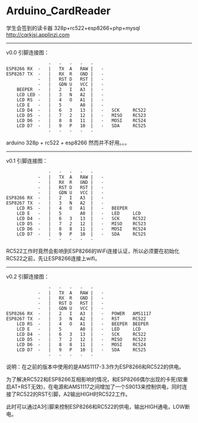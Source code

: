 # Arduino_CardReader

学生会签到的读卡器
328p+rc522+esp8266+php+mysql
http://cqrkjsj.applinzi.com

******************
v0.0
引脚连接图：

					-	-	-	-	-			
	ESP8266	RX	-	|	TX	A	RAW	|	-		
	ESP8267	TX	-	|	RX	R	GND	|	-		
				-	|	RST	D	RST	|	-		
				-	|	GDN	U	VCC	|	-		
		BEEPER	-	|	2	I	A3	|	-		
		LCD	LED	-	|	3	N	A2	|	-		
		LCD	RS	-	|	4	O	A1	|	-		
		LCD	E	-	|	5	 	A0	|	-			
		LCD	D4	-	|	6	3	13	|	-	SCK		RC522
		LCD	D5	-	|	7	2	12	|	-	MISO	RC523
		LCD	D6	-	|	8	8	11	|	-	MOSI	RC524
		LCD	D7	-	|	9	P	10	|	-	SDA		RC525
					-	-	-	-	-			
arduino 328p + rc522 + esp8266
然而并不好用。。。

******************
v0.1
引脚连接图：

					-	-	-	-	-			
				-	|	TX	A	RAW	|	-		
				-	|	RX	R	GND	|	-		
				-	|	RST	D	RST	|	-		
				-	|	GDN	U	VCC	|	-		
	ESP8266	RX	-	|	2	I	A3	|	-		
	ESP8267	TX	-	|	3	N	A2	|	-		
		LCD	RS	-	|	4	O	A1	|	-	BEEPER	
		LCD	E	-	|	5	 	A0	|	-	LED		LCD
		LCD	D4	-	|	6	3	13	|	-	SCK		RC522
		LCD	D5	-	|	7	2	12	|	-	MISO	RC523
		LCD	D6	-	|	8	8	11	|	-	MOSI	RC524
		LCD	D7	-	|	9	P	10	|	-	SDA		RC525
					-	-	-	-	-			
RC522工作时竟然会影响到ESP8266的WiFi连接认证，所以必须要在初始化RC522之前，先让ESP8266连接上wifi。

******************
v0.2
引脚连接图：

					-	-	-	-	-			
				-	|	TX	A	RAW	|	-		
				-	|	RX	R	GND	|	-		
				-	|	RST	D	RST	|	-		
				-	|	GDN	U	VCC	|	-		
	ESP8266	RX	-	|	2	I	A3	|	-	POWER	AMS1117	
	ESP8267	TX	-	|	3	N	A2	|	-	RST		RC522	
		LCD	RS	-	|	4	O	A1	|	-	BEEPER	BEEPER
		LCD	E	-	|	5	 	A0	|	-	LED		LCD
		LCD	D4	-	|	6	3	13	|	-	SCK		RC522
		LCD	D5	-	|	7	2	12	|	-	MISO	RC523
		LCD	D6	-	|	8	8	11	|	-	MOSI	RC524
		LCD	D7	-	|	9	P	10	|	-	SDA		RC525
					-	-	-	-	-			
说明：在之前的版本中使用的是AMS1117-3.3作为ESP8266和RC522的供电。

为了解决RC522和ESP8266互相影响的情况，和ESP8266偶尔出现的卡死(软重启AT+RST无效)，在电源和AMS1117之间增加了一个S9013来控制供电，同时连接了RC522的RST引脚，A2输出HIGH时RC522工作。

此时可以通过A3引脚来控制ESP8266和RC522的供电，输出HIGH通电，LOW断电。
